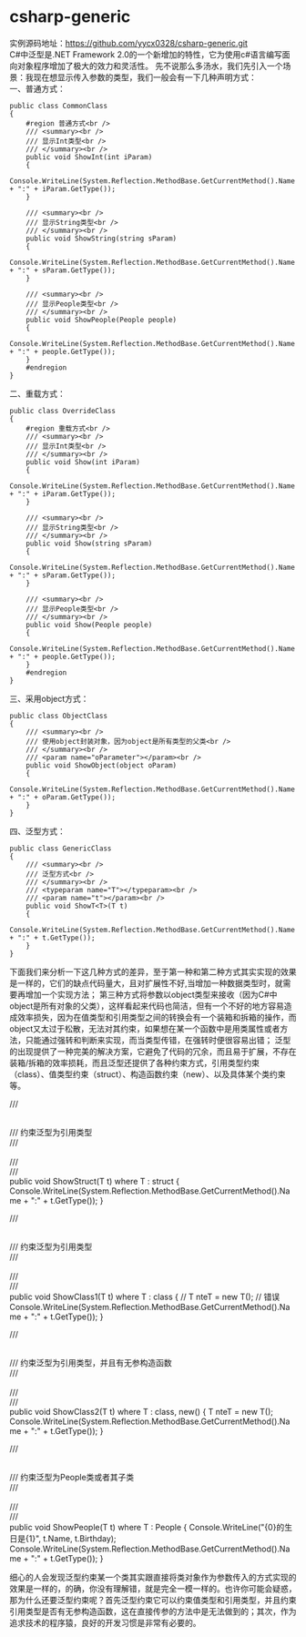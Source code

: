 # csharp-generic
实例源码地址：https://github.com/yycx0328/csharp-generic.git<br />
C#中泛型是.NET Framework 2.0的一个新增加的特性，它为使用c#语言编写面向对象程序增加了极大的效力和灵活性。
先不说那么多汤水，我们先引入一个场景：我现在想显示传入参数的类型，我们一般会有一下几种声明方式：<br />
一、普通方式：<br />

    public class CommonClass
    {
        #region 普通方式<br />
        /// <summary><br />
        /// 显示Int类型<br />
        /// </summary><br />
        public void ShowInt(int iParam)
        {
            Console.WriteLine(System.Reflection.MethodBase.GetCurrentMethod().Name + ":" + iParam.GetType());
        }

        /// <summary><br />
        /// 显示String类型<br />
        /// </summary><br />
        public void ShowString(string sParam)
        {
            Console.WriteLine(System.Reflection.MethodBase.GetCurrentMethod().Name + ":" + sParam.GetType());
        }

        /// <summary><br />
        /// 显示People类型<br />
        /// </summary><br />
        public void ShowPeople(People people)
        {
            Console.WriteLine(System.Reflection.MethodBase.GetCurrentMethod().Name + ":" + people.GetType());
        }
        #endregion
    }

二、重载方式：<br />

    public class OverrideClass
    {
        #region 重载方式<br />
        /// <summary><br />
        /// 显示Int类型<br />
        /// </summary><br />
        public void Show(int iParam)
        {
            Console.WriteLine(System.Reflection.MethodBase.GetCurrentMethod().Name + ":" + iParam.GetType());
        }

        /// <summary><br />
        /// 显示String类型<br />
        /// </summary><br />
        public void Show(string sParam)
        {
            Console.WriteLine(System.Reflection.MethodBase.GetCurrentMethod().Name + ":" + sParam.GetType());
        }

        /// <summary><br />
        /// 显示People类型<br />
        /// </summary><br />
        public void Show(People people)
        {
            Console.WriteLine(System.Reflection.MethodBase.GetCurrentMethod().Name + ":" + people.GetType());
        }
        #endregion
    }

三、采用object方式：<br />

    public class ObjectClass
    {
        /// <summary><br />
        /// 使用object封装对象，因为object是所有类型的父类<br />
        /// </summary><br />
        /// <param name="oParameter"></param><br />
        public void ShowObject(object oParam)
        {
            Console.WriteLine(System.Reflection.MethodBase.GetCurrentMethod().Name + ":" + oParam.GetType());
        }
    }

四、泛型方式：<br />

    public class GenericClass
    {
        /// <summary><br />
        /// 泛型方式<br />
        /// </summary><br />
        /// <typeparam name="T"></typeparam><br />
        /// <param name="t"></param><br />
        public void ShowT<T>(T t)
        {
            Console.WriteLine(System.Reflection.MethodBase.GetCurrentMethod().Name + ":" + t.GetType());
        }
    }

下面我们来分析一下这几种方式的差异，至于第一种和第二种方式其实实现的效果是一样的，它们的缺点代码量大，且对扩展性不好,当增加一种数据类型时，就需要再增加一个实现方法；
第三种方式将参数以object类型来接收（因为C#中object是所有对象的父类），这样看起来代码也简洁，但有一个不好的地方容易造成效率损失，因为在值类型和引用类型之间的转换会有一个装箱和拆箱的操作，而object又太过于松散，无法对其约束，如果想在某一个函数中是用类属性或者方法，只能通过强转和判断来实现，而当类型传错，在强转时便很容易出错；
泛型的出现提供了一种完美的解决方案，它避免了代码的冗余，而且易于扩展，不存在装箱/拆箱的效率损耗，而且泛型还提供了各种约束方式，引用类型约束（class）、值类型约束（struct）、构造函数约束（new）、以及具体某个类约束等。<br />

  /// <summary><br />
  /// 约束泛型为引用类型<br />
  /// </summary><br />
  /// <typeparam name="T"></typeparam><br />
  /// <param name="t"></param><br />
  public void ShowStruct<T>(T t) where T : struct
  {
      Console.WriteLine(System.Reflection.MethodBase.GetCurrentMethod().Name + ":" + t.GetType());
  }

  /// <summary><br />
  /// 约束泛型为引用类型<br />
  /// </summary><br />
  /// <typeparam name="T"></typeparam><br />
  /// <param name="t"></param><br />
  public void ShowClass1<T>(T t) where T : class
  {
      // T nteT = new T(); // 错误
      Console.WriteLine(System.Reflection.MethodBase.GetCurrentMethod().Name + ":" + t.GetType());
  }

  /// <summary><br />
  /// 约束泛型为引用类型，并且有无参构造函数<br />
  /// </summary><br />
  /// <typeparam name="T"></typeparam><br />
  /// <param name="t"></param><br />
  public void ShowClass2<T>(T t) where T : class, new()
  {
      T nteT = new T();
      Console.WriteLine(System.Reflection.MethodBase.GetCurrentMethod().Name + ":" + t.GetType());
  }

  /// <summary><br />
  /// 约束泛型为People类或者其子类<br />
  /// </summary><br />
  /// <typeparam name="T"></typeparam><br />
  /// <param name="t"></param><br />
  public void ShowPeople<T>(T t) where T : People
  {
      Console.WriteLine("{0}的生日是{1}", t.Name, t.Birthday);
      Console.WriteLine(System.Reflection.MethodBase.GetCurrentMethod().Name + ":" + t.GetType());
  }

细心的人会发现泛型约束某一个类其实跟直接将类对象作为参数传入的方式实现的效果是一样的，的确，你没有理解错，就是完全一模一样的。也许你可能会疑惑，那为什么还要泛型约束呢？首先泛型约束它可以约束值类型和引用类型，并且约束引用类型是否有无参构造函数，这在直接传参的方法中是无法做到的；其次，作为追求技术的程序猿，良好的开发习惯是非常有必要的。